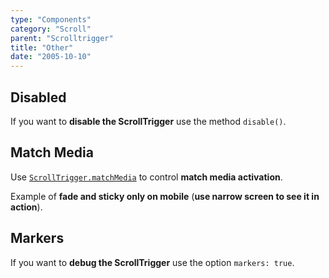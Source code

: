 ```yaml
---
type: "Components"
category: "Scroll"
parent: "Scrolltrigger"
title: "Other"
date: "2005-10-10"
---
```


## Disabled

If you want to **disable the ScrollTrigger** use the method `disable()`.

## Match Media

Use [`ScrollTrigger.matchMedia`](https://greensock.com/docs/v3/Plugins/ScrollTrigger/static.matchMedia()) to control **match media activation**.

Example of **fade and sticky only on mobile** (**use narrow screen to see it in action**).


<demo>
  <div class="gatsby_demo_item" data-iframe="demos/components/scrolltrigger/fade-matchmedia"></div>
  <div class="gatsby_demo_item" data-iframe="demos/components/scrolltrigger/sticky-matchmedia"></div>
</demo>

## Markers

If you want to **debug the ScrollTrigger** use the option `markers: true`.
